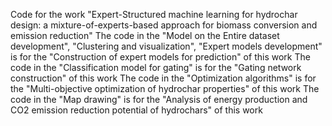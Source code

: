 Code for the work "Expert-Structured machine learning for hydrochar design: a mixture-of-experts-based approach for biomass conversion and emission reduction"
The code in the "Model on the Entire dataset development", "Clustering and visualization", "Expert models development" is for the "Construction of expert models for prediction" of this work
The code in the "Classification model for gating" is for the "Gating network construction" of this work
The code in the "Optimization algorithms" is for the "Multi-objective optimization of hydrochar properties" of this work
The code in the "Map drawing" is for the "Analysis of energy production and CO2 emission reduction potential of hydrochars" of this work
